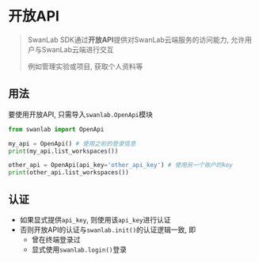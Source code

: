 # 开放API

> SwanLab SDK通过**开放API**提供对SwanLab云端服务的访问能力, 允许用户与SwanLab云端进行交互
> 
> 例如管理实验或项目, 获取个人资料等

## 用法

要使用开放API, 只需导入`swanlab.OpenApi`模块

```python
from swanlab import OpenApi

my_api = OpenApi() # 使用之前的登录信息
print(my_api.list_workspaces())

other_api = OpenApi(api_key='other_api_key') # 使用另一个账户的key
print(other_api.list_workspaces())
```

## 认证

- 如果显式提供`api_key`, 则使用该`api_key`进行认证
- 否则开放API的认证与`swanlab.init()`的认证逻辑一致, 即
  - 曾在终端登录过
  - 显式使用`swanlab.login()`登录
